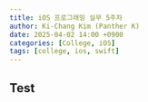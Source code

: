 ```yaml
---
title: iOS 프로그래밍 실무 5주차
author: Ki-Chang Kim (Panther K)
date: 2025-04-02 14:00 +0900
categories: [College, iOS]
tags: [college, ios, swift]
---
```


## Test
